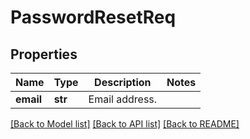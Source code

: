 # PasswordResetReq

## Properties
Name | Type | Description | Notes
------------ | ------------- | ------------- | -------------
**email** | **str** | Email address. | 

[[Back to Model list]](../README.md#documentation-for-models) [[Back to API list]](../README.md#documentation-for-api-endpoints) [[Back to README]](../README.md)


